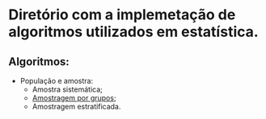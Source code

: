 # Diretório com a implemetação de algoritmos utilizados em estatística.

## Algoritmos:
  - População e amostra:
    - Amostra sistemática;
    - [Amostragem por grupos](./amostra-populacao/group_sampling.py);
    - Amostragem estratificada.
